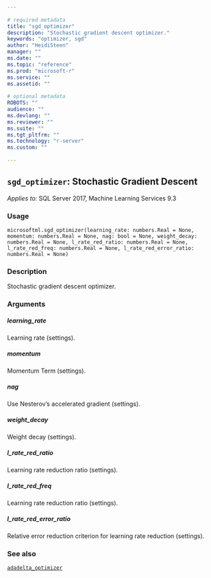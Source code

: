 ```yaml
--- 
 
# required metadata 
title: "sgd_optimizer" 
description: "Stochastic gradient descent optimizer." 
keywords: "optimizer, sgd" 
author: "HeidiSteen" 
manager: "" 
ms.date: "" 
ms.topic: "reference" 
ms.prod: "microsoft-r" 
ms.service: "" 
ms.assetid: "" 
 
# optional metadata 
ROBOTS: "" 
audience: "" 
ms.devlang: "" 
ms.reviewer: "" 
ms.suite: "" 
ms.tgt_pltfrm: "" 
ms.technology: "r-server" 
ms.custom: "" 
 
---
```


## ``sgd_optimizer``: Stochastic Gradient Descent


*Applies to:* SQL Server 2017, Machine Learning Services 9.3


### Usage



```
microsoftml.sgd_optimizer(learning_rate: numbers.Real = None, momentum: numbers.Real = None, nag: bool = None, weight_decay: numbers.Real = None, l_rate_red_ratio: numbers.Real = None, l_rate_red_freq: numbers.Real = None, l_rate_red_error_ratio: numbers.Real = None)
```




### Description

Stochastic gradient descent optimizer.


### Arguments


##### learning_rate

Learning rate (settings).


##### momentum

Momentum Term (settings).


##### nag

Use Nesterov’s accelerated gradient (settings).


##### weight_decay

Weight decay (settings).


##### l_rate_red_ratio

Learning rate reduction ratio (settings).


##### l_rate_red_freq

Learning rate reduction ratio (settings).


##### l_rate_red_error_ratio

Relative error reduction criterion for learning rate reduction (settings).


### See also

[``adadelta_optimizer``](adadelta_optimizer.md)
